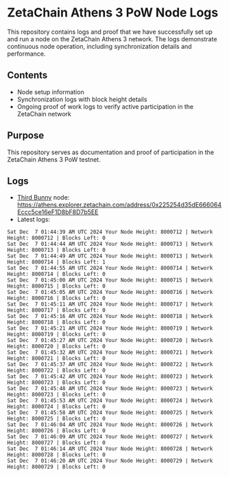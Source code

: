 # ZetaChain Athens 3 PoW Node Logs
This repository contains logs and proof that we have successfully set up and run a node on the ZetaChain Athens 3 network. The logs demonstrate continuous node operation, including synchronization details and performance.

## Contents
- Node setup information
- Synchronization logs with block height details
- Ongoing proof of work logs to verify active participation in the ZetaChain network

## Purpose
This repository serves as documentation and proof of participation in the ZetaChain Athens 3 PoW testnet.

## Logs

- [Third Bunny](https://thirdbunny.xyz/) node: https://athens.explorer.zetachain.com/address/0x225254d35dE666064Eccc5ce16eF1D8bF8D7b5EE
- Latest logs:
```
Sat Dec  7 01:44:39 AM UTC 2024 Your Node Height: 8000712 | Network Height: 8000712 | Blocks Left: 0
Sat Dec  7 01:44:44 AM UTC 2024 Your Node Height: 8000713 | Network Height: 8000713 | Blocks Left: 0
Sat Dec  7 01:44:49 AM UTC 2024 Your Node Height: 8000713 | Network Height: 8000714 | Blocks Left: 1
Sat Dec  7 01:44:55 AM UTC 2024 Your Node Height: 8000714 | Network Height: 8000714 | Blocks Left: 0
Sat Dec  7 01:45:00 AM UTC 2024 Your Node Height: 8000715 | Network Height: 8000715 | Blocks Left: 0
Sat Dec  7 01:45:05 AM UTC 2024 Your Node Height: 8000716 | Network Height: 8000716 | Blocks Left: 0
Sat Dec  7 01:45:11 AM UTC 2024 Your Node Height: 8000717 | Network Height: 8000717 | Blocks Left: 0
Sat Dec  7 01:45:16 AM UTC 2024 Your Node Height: 8000718 | Network Height: 8000718 | Blocks Left: 0
Sat Dec  7 01:45:21 AM UTC 2024 Your Node Height: 8000719 | Network Height: 8000719 | Blocks Left: 0
Sat Dec  7 01:45:27 AM UTC 2024 Your Node Height: 8000720 | Network Height: 8000720 | Blocks Left: 0
Sat Dec  7 01:45:32 AM UTC 2024 Your Node Height: 8000721 | Network Height: 8000721 | Blocks Left: 0
Sat Dec  7 01:45:37 AM UTC 2024 Your Node Height: 8000722 | Network Height: 8000722 | Blocks Left: 0
Sat Dec  7 01:45:42 AM UTC 2024 Your Node Height: 8000723 | Network Height: 8000723 | Blocks Left: 0
Sat Dec  7 01:45:48 AM UTC 2024 Your Node Height: 8000723 | Network Height: 8000723 | Blocks Left: 0
Sat Dec  7 01:45:53 AM UTC 2024 Your Node Height: 8000724 | Network Height: 8000724 | Blocks Left: 0
Sat Dec  7 01:45:58 AM UTC 2024 Your Node Height: 8000725 | Network Height: 8000725 | Blocks Left: 0
Sat Dec  7 01:46:04 AM UTC 2024 Your Node Height: 8000726 | Network Height: 8000726 | Blocks Left: 0
Sat Dec  7 01:46:09 AM UTC 2024 Your Node Height: 8000727 | Network Height: 8000727 | Blocks Left: 0
Sat Dec  7 01:46:14 AM UTC 2024 Your Node Height: 8000728 | Network Height: 8000728 | Blocks Left: 0
Sat Dec  7 01:46:20 AM UTC 2024 Your Node Height: 8000729 | Network Height: 8000729 | Blocks Left: 0
```
